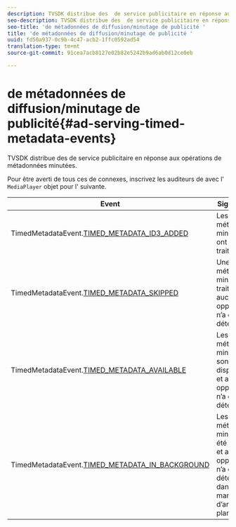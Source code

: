 ```yaml
---
description: TVSDK distribue des  de service publicitaire en réponse aux opérations de métadonnées minutées.
seo-description: TVSDK distribue des  de service publicitaire en réponse aux opérations de métadonnées minutées.
seo-title: 'de métadonnées de diffusion/minutage de publicité '
title: 'de métadonnées de diffusion/minutage de publicité '
uuid: fd50a937-0c9b-4c47-acb2-1ffc0592ad54
translation-type: tm+mt
source-git-commit: 91cea7acb8127e02b82e5242b9ad6ab0d12ce0eb

---
```



# de métadonnées de diffusion/minutage de publicité{#ad-serving-timed-metadata-events}

TVSDK distribue des  de service publicitaire en réponse aux opérations de métadonnées minutées.

Pour être averti de tous ces  de connexes, inscrivez les auditeurs de avec l&#39; `MediaPlayer` objet pour l&#39; suivante.

| Event | Signification |
|---|---|
| TimedMetadataEvent.[TIMED_METADATA_ID3_ADDED](https://help.adobe.com/en_US/primetime/api/psdk/asdoc-dhls_1.4/com/adobe/mediacore/events/TimedMetadataEvent.html#TIMED_METADATA_ID3_ADDED) | Les métadonnées minutées ID3 ont été traitées. |
| TimedMetadataEvent.[TIMED_METADATA_SKIPPED](https://help.adobe.com/en_US/primetime/api/psdk/asdoc-dhls_1.4/com/adobe/mediacore/events/TimedMetadataEvent.html#TIMED_METADATA_SKIPPED) | Une métadonnée minutée a été traitée et aucune opportunité n’a été détectée. |
| TimedMetadataEvent.[TIMED_METADATA_AVAILABLE](https://help.adobe.com/en_US/primetime/api/psdk/asdoc-dhls_2.3/com/adobe/tvsdk/mediacore/events/TimedMetadataEvent.html#TIMED_METADATA_AVAILABLE) | Les métadonnées minutées sont disponibles et aucune opportunité n’a été détectée. |
| TimedMetadataEvent.[TIMED_METADATA_IN_BACKGROUND](https://help.stage.adobe.com/en_US/primetime/api/psdk/asdoc-dhls_2.3/com/adobe/tvsdk/mediacore/events/TimedMetadataEvent.html#TIMED_METADATA_IN_BACKGROUND) | Les métadonnées minutées ont été traitées et aucune opportunité n’a été détectée dans le manifeste d’arrière-plan. |
